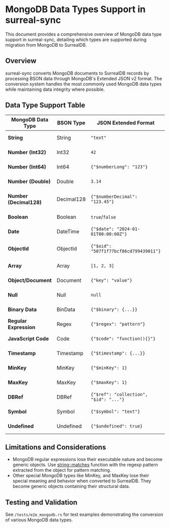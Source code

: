 # MongoDB Data Types Support in surreal-sync

This document provides a comprehensive overview of MongoDB data type support in surreal-sync, detailing which types are supported during migration from MongoDB to SurrealDB.

## Overview

surreal-sync converts MongoDB documents to SurrealDB records by processing BSON data through MongoDB's Extended JSON v2 format. The conversion system handles the most commonly used MongoDB data types while maintaining data integrity where possible.

## Data Type Support Table

| MongoDB Data Type | BSON Type | JSON Extended Format | Support Status | SurrealDB Mapping | Notes |
|-------------------|-----------|---------------------|----------------|-------------------|-------|
| **String** | String | `"text"` | ✅ **Supported** | String | Direct conversion |
| **Number (Int32)** | Int32 | `42` | ✅ **Supported** | Int (i64) | Converted to 64-bit integer |
| **Number (Int64)** | Int64 | `{"$numberLong": "123"}` | ✅ **Supported** | Int (i64) | Explicitly handled with parsing |
| **Number (Double)** | Double | `3.14` | ✅ **Supported** | Float (f64) | Direct conversion |
| **Number (Decimal128)** | Decimal128 | `{"$numberDecimal": "123.45"}` | ✅ **Supported** | Decimal (arbitrary precision) | Converted to Decimal type in SurrealDB |
| **Boolean** | Boolean | `true`/`false` | ✅ **Supported** | Bool | Direct conversion |
| **Date** | DateTime | `{"$date": "2024-01-01T00:00:00Z"}` | ✅ **Supported** | DateTime | Converted to `DateTime<Utc>` using RFC3339 parsing |
| **ObjectId** | ObjectId | `{"$oid": "507f1f77bcf86cd799439011"}` | ✅ **Supported** | Thing | Creates SurrealDB Thing using `type::thing(table, '507f1f77bcf86cd799439011')` |
| **Array** | Array | `[1, 2, 3]` | ✅ **Supported** | Array | Recursively processed, nested types converted |
| **Object/Document** | Document | `{"key": "value"}` | ✅ **Supported** | Object | Recursively processed as nested object |
| **Null** | Null | `null` | ✅ **Supported** | Null | Direct conversion |
| **Binary Data** | BinData | `{"$binary": {...}}` | ❌ **Not Supported** | Object | Treated as generic object |
| **Regular Expression** | Regex | `{"$regex": "pattern"}` | ❌ **Not Supported** | Object | Treated as generic object |
| **JavaScript Code** | Code | `{"$code": "function(){}"}` | ❌ **Not Supported** | Object | Treated as generic object |
| **Timestamp** | Timestamp | `{"$timestamp": {...}}` | ❌ **Not Supported** | Object | Treated as generic object |
| **MinKey** | MinKey | `{"$minKey": 1}` | ❌ **Not Supported** | Object | Treated as generic object |
| **MaxKey** | MaxKey | `{"$maxKey": 1}` | ❌ **Not Supported** | Object | Treated as generic object |
| **DBRef** | DBRef | `{"$ref": "collection", "$id": "..."}` | ❌ **Not Supported** | Object | Treated as generic object |
| **Symbol** | Symbol | `{"$symbol": "text"}` | ❌ **Not Supported** | Object | Treated as generic object |
| **Undefined** | Undefined | `{"$undefined": true}` | ❌ **Not Supported** | Object | Treated as generic object |

## Limitations and Considerations

- MongoDB regular expressions lose their executable nature and become generic objects. Use [string::matches](https://surrealdb.com/docs/surrealql/datamodel/regex) function with the regexp pattern extracted from the object for pattern matching.
- Other special MongoDB types like MinKey, and MaxKey lose their special meaning and behavior when converted to SurrealDB. They become generic objects containing their structural data.

## Testing and Validation

See `/tests/e2e_mongodb.rs` for test examples demonstrating the conversion of various MongoDB data types.
